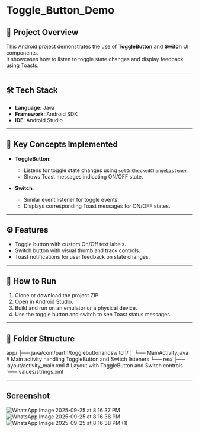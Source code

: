 # Toggle_Button_Demo

## 📖 Project Overview
This Android project demonstrates the use of **ToggleButton** and **Switch** UI components.  
It showcases how to listen to toggle state changes and display feedback using Toasts.

---

## 🛠 Tech Stack
- **Language**: Java  
- **Framework**: Android SDK  
- **IDE**: Android Studio  

---

## 🎯 Key Concepts Implemented
- **ToggleButton**:  
  - Listens for toggle state changes using `setOnCheckedChangeListener`.  
  - Shows Toast messages indicating ON/OFF state.

- **Switch**:  
  - Similar event listener for toggle events.  
  - Displays corresponding Toast messages for ON/OFF states.

---

## ⚙️ Features
- Toggle button with custom On/Off text labels.  
- Switch button with visual thumb and track controls.  
- Toast notifications for user feedback on state changes.

---

## 🚀 How to Run
1. Clone or download the project ZIP.
2. Open in Android Studio.
3. Build and run on an emulator or a physical device.
4. Use the toggle button and switch to see Toast status messages.

---

## 📂 Folder Structure
app/
 ├── java/com/parth/togglebuttonandswitch/
 │     └── MainActivity.java       # Main activity handling ToggleButton and Switch listeners
 └── res/
       ├── layout/activity_main.xml   # Layout with ToggleButton and Switch controls
       └── values/strings.xml

---

## Screenshot
![WhatsApp Image 2025-09-25 at 8 16 37 PM](https://github.com/user-attachments/assets/18bc4f0d-3272-4aec-8fda-39305af3b847) ![WhatsApp Image 2025-09-25 at 8 16 38 PM](https://github.com/user-attachments/assets/6a957883-7b45-44f2-b314-f1a30309a414) ![WhatsApp Image 2025-09-25 at 8 16 38 PM (1)](https://github.com/user-attachments/assets/3f5bd9cf-5963-40cc-a86b-7b8f56935f25)




